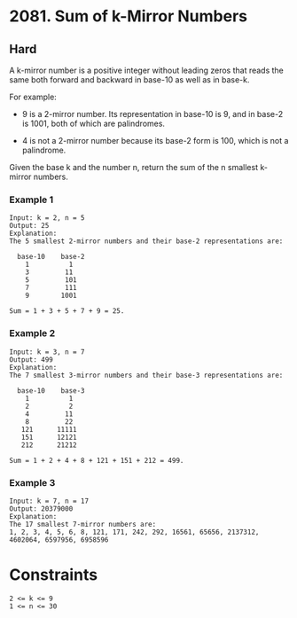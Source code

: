 # 2081. Sum of k-Mirror Numbers
Hard
---
A k-mirror number is a positive integer without leading zeros that reads the same both forward and backward in base-10 as well as in base-k.

For example:

- 9 is a 2-mirror number. Its representation in base-10 is 9, and in base-2 is 1001, both of which are palindromes.

- 4 is not a 2-mirror number because its base-2 form is 100, which is not a palindrome.

Given the base k and the number n, return the sum of the n smallest k-mirror numbers.

### Example 1
```
Input: k = 2, n = 5  
Output: 25  
Explanation:  
The 5 smallest 2-mirror numbers and their base-2 representations are:

  base-10    base-2  
    1          1  
    3         11  
    5         101  
    7         111  
    9        1001  

Sum = 1 + 3 + 5 + 7 + 9 = 25.
```

### Example 2
```
Input: k = 3, n = 7  
Output: 499  
Explanation:  
The 7 smallest 3-mirror numbers and their base-3 representations are:

  base-10    base-3  
    1          1  
    2          2  
    4         11  
    8         22  
   121      11111  
   151      12121  
   212      21212  

Sum = 1 + 2 + 4 + 8 + 121 + 151 + 212 = 499.
```
### Example 3
```
Input: k = 7, n = 17  
Output: 20379000  
Explanation:  
The 17 smallest 7-mirror numbers are:  
1, 2, 3, 4, 5, 6, 8, 121, 171, 242, 292, 16561, 65656, 2137312, 4602064, 6597956, 6958596
```

# Constraints
```
2 <= k <= 9
1 <= n <= 30
```
